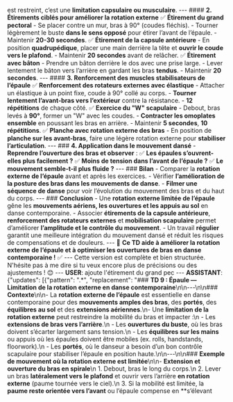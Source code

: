 est restreint, c’est une **limitation capsulaire ou musculaire**. --- #### **2. Étirements ciblés pour améliorer la rotation externe** ✅ **Étirement du grand pectoral** - Se placer contre un mur, bras à 90° (coudes fléchis). - Tourner légèrement le buste **dans le sens opposé** pour étirer l’avant de l’épaule. - Maintenir **20-30 secondes**. ✅ **Étirement de la capsule antérieure** - En position **quadrupédique**, placer une main derrière la tête et **ouvrir le coude vers le plafond**. - Maintenir **20 secondes** avant de relâcher. ✅ **Étirement avec bâton** - Prendre un bâton derrière le dos avec une prise large. - Lever lentement le bâton vers l’arrière en gardant les bras **tendus**. - Maintenir **20 secondes**. --- #### **3. Renforcement des muscles stabilisateurs de l’épaule** ✅ **Renforcement des rotateurs externes avec élastique** - Attacher un élastique à un point fixe, coude à 90° collé au corps. - **Tourner lentement l’avant-bras vers l’extérieur** contre la résistance. - **12 répétitions** de chaque côté. ✅ **Exercice du "W" scapulaire** - Debout, bras levés à **90°**, former un "W" avec les coudes. - **Contracter les omoplates ensemble** en poussant les bras en arrière. - Maintenir **5 secondes**, **10 répétitions**. ✅ **Planche avec rotation externe des bras** - En position de **planche sur les avant-bras**, faire une légère rotation externe pour **stabiliser l’articulation**. --- ### **4. Application dans le mouvement dansé** - **Reprendre l’ouverture des bras et observer** : ✅ **Les épaules s’ouvrent-elles plus facilement ?** ✅ **Moins de tension dans l’avant de l’épaule ?** ✅ **Le mouvement semble-t-il plus fluide ?** --- ### **Bilan** - Comparer la **rotation externe de l’épaule** avant et après les exercices. - Vérifier **l’amélioration de la posture des bras dans les mouvements de danse**. - **Filmer une séquence de danse** pour voir l’évolution du mouvement des bras et du haut du corps. --- ### **Conclusion** - Une **rotation externe limitée de l’épaule** gêne les **mouvements aériens, les ouvertures et les appuis au sol** en danse contemporaine. - Associer **étirements de la capsule antérieure**, **renforcement des rotateurs externes** et **mobilisation scapulaire** permet d’améliorer **l’amplitude et le contrôle du mouvement**. - Un travail **régulier** garantit une meilleure intégration du mouvement dansé et réduit les risques de compensations et de douleurs. --- 🎯 **Ce TD aide à améliorer la rotation externe de l’épaule et à optimiser les ouvertures de bras en danse contemporaine !** ✅ --- Cette version est complète et bien structurée. N'hésite pas à me dire si tu veux encore plus de précisions ou des ajustements ! 😊 --- **USER**: ajoute l'étirement du grand pec --- **ASSISTANT**: {"updates": [{"pattern": ".*", "replacement": "### **TD 9 : Épaule — Limitation de la rotation externe en danse contemporaine**\n\n---\n\n### **Contexte**\n\n- La **rotation externe de l’épaule** est essentielle en danse contemporaine pour des **mouvements amples des bras**, des **portés**, des **équilibres au sol** et des **extensions aériennes**.\n- Une **limitation de la rotation externe** peut restreindre la mobilité du bras et impacter :\n - Les **extensions de bras vers l’arrière**.\n - Les **ouvertures du buste**, où les bras doivent s’écarter largement sans tension.\n - Les **équilibres sur les mains** ou appuis où les épaules doivent être mobiles (ex. rolls, handstands, floorwork).\n - Les **portés**, où le danseur a besoin d’un bon contrôle scapulaire pour stabiliser l’épaule en position haute.\n\n---\n\n### **Exemple de mouvement où la rotation externe est limitée**\n\n- **Extension et ouverture du bras en spirale**\n 1. Debout, bras le long du corps.\n 2. Lever un bras **latéralement vers le plafond** et ouvrir vers l’arrière **en rotation externe** (paume tournée vers le ciel).\n 3. Si la mobilité est limitée, la **paume reste orientée vers l’avant** ou l’épaule compense en **s’élevant